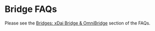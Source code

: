 # Bridge FAQs

Please see the [Bridges: xDai Bridge & OmniBridge](../../about-xdai/faqs/bridges-xdai-bridge-and-omnibridge.md) section of the FAQs.

